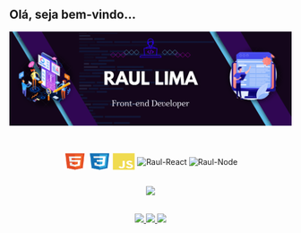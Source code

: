  
## Olá, seja bem-vindo...
<img allign= "center" src= "Banner.png" alt= "banner nome">

##
  
<div align="center" style="display: inline_block"><br>
     <img align="center" alt="Raul-HTML" height="30" width="40" src="https://raw.githubusercontent.com/devicons/devicon/master/icons/html5/html5-original.svg">
     <img align="center" alt="Raul-CSS" height="30" width="40" src="https://raw.githubusercontent.com/devicons/devicon/master/icons/css3/css3-original.svg">  
     <img align="center" alt="Raul-Js" height="30" width="40" src="https://raw.githubusercontent.com/devicons/devicon/master/icons/javascript/javascript-plain.svg">
     <img align="center" alt="Raul-React" height="30" width="40" src="https://cdn.jsdelivr.net/gh/devicons/devicon/icons/react/react-original.svg">
     <img align="center" alt="Raul-Node" height="30" width="40" src="https://cdn.jsdelivr.net/gh/devicons/devicon/icons/nodejs/nodejs-original.svg" />
 </div>
 
 ## 

<div align="center">
     <a href="https://github.com/github.com/Raullimaa">
        <img height="200em" src="https://github-readme-stats.vercel.app/api/top-langs/?username=Raullimaa&layout=compact&langs_count=7&theme=dracula"/>
     </a>
</div>

 ##   

 <div align="center">
     <a href="https://www.linkedin.com/in/raullima-devfront" target="_blank">
        <img src="https://img.shields.io/badge/-LinkedIn-%230077B5?style=for-the-badge&logo=linkedin&logoColor=white" target="_blank">
     </a>
     <a href = "mailto:raulima.e@gmail.com" target="_blank">
        <img src="https://img.shields.io/badge/Gmail-D14836?style=for-the-badge&logo=gmail&logoColor=white" target="_blank">
     </a>
     <a href = "https://api.whatsapp.com/send?phone=5561981332651&text=Ol%C3%A1%20Raul,%20fiquei%20bastante%20interessado%20em%20conhecer%20mais%20sobre%20seu%20trabalho.%20Seria%20poss%C3%ADvel%20agendarmos%20uma%20conversa%20para%20conhec%C3%AA-lo%20melhor?](https://wa.me/5547991378317?text=Ol%C3%A1%20Raul,%0APassei%20pelo%20seu%20portf%C3%B3lio%20recentemente%20e%20fiquei%20bastante%20interessado%20em%20conhecer%20mais%20sobre%20seu%20trabalho.%0AQue%20tal%20marcarmos%20uma%20conversa?)https://wa.me/5547991378317?text=Ol%C3%A1%20Raul,%0APassei%20pelo%20seu%20portf%C3%B3lio%20recentemente%20e%20fiquei%20bastante%20interessado%20em%20conhecer%20mais%20sobre%20seu%20trabalho.%0AQue%20tal%20marcarmos%20uma%20conversa?" target="_blank">
        <img src="https://img.shields.io/badge/Whatsapp-1ED760?&style=for-the-badge&logo=whatsapp&logoColor=white" target="_blank">
     </a>
 </div>
  
 
